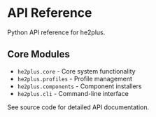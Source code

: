 # API Reference

Python API reference for he2plus.

## Core Modules

- `he2plus.core` - Core system functionality
- `he2plus.profiles` - Profile management
- `he2plus.components` - Component installers
- `he2plus.cli` - Command-line interface

See source code for detailed API documentation.
